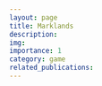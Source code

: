 ```yaml
---
layout: page
title: Marklands
description:
img: 
importance: 1
category: game
related_publications:
---
```


